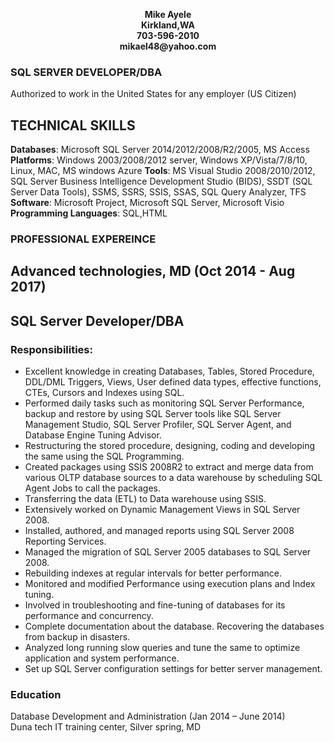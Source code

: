 <p align = "center" >
<b>
Mike Ayele <br>
Kirkland,WA <br> 
703-596-2010 <br>
mikael48@yahoo.com
</b>
</p>

### SQL SERVER DEVELOPER/DBA


Authorized to work in the United States for any employer (US Citizen) 

## TECHNICAL SKILLS

<b>Databases</b>: Microsoft SQL Server 2014/2012/2008/R2/2005, MS Access
<b>Platforms</b>: Windows 2003/2008/2012 server, Windows XP/Vista/7/8/10, Linux, MAC, MS windows Azure
<b>Tools</b>: MS Visual Studio 2008/2010/2012, SQL Server Business Intelligence Development Studio (BIDS), SSDT (SQL Server Data Tools), SSMS, SSRS, SSIS, SSAS, SQL Query Analyzer, TFS
<b>Software</b>: Microsoft Project, Microsoft SQL Server, Microsoft Visio
<b>Programming Languages</b>: SQL,HTML

### PROFESSIONAL EXPEREINCE 

## Advanced technologies, MD (Oct 2014 - Aug 2017)  <br> 
## SQL Server Developer/DBA
 
### Responsibilities:

<ul>
<li>Excellent knowledge in creating Databases, Tables, Stored Procedure, DDL/DML Triggers, Views, User defined data types, effective functions, CTEs, Cursors and Indexes using SQL.  </li>
<li>Performed daily tasks such as monitoring SQL Server Performance, backup and restore by using SQL Server tools like SQL Server Management Studio, SQL Server Profiler, SQL Server Agent, and Database Engine Tuning Advisor. </li>
<li>Restructuring the stored procedure, designing, coding and developing the same using the SQL Programming.   </li>
<li>Created packages using SSIS 2008R2 to extract and merge data from various OLTP database sources to a data warehouse by scheduling SQL Agent Jobs to call the packages.  </li>
<li>Transferring the data (ETL) to Data warehouse using SSIS.  </li>
<li>Extensively worked on Dynamic Management Views in SQL Server 2008.   </li>
<li>Installed, authored, and managed reports using SQL Server 2008 Reporting Services.   </li>
<li>Managed the migration of SQL Server 2005 databases to SQL Server 2008.   </li>
<li>Rebuilding indexes at regular intervals for better performance.  </li>
<li>Monitored and modified Performance using execution plans and Index tuning.   </li>
<li>Involved in troubleshooting and fine-tuning of databases for its performance and concurrency.  </li>
<li>Complete documentation about the database. Recovering the databases from backup in disasters.  </li>
<li>Analyzed long running slow queries and tune the same to optimize application and system performance.  </li>
<li>Set up SQL Server configuration settings for better server management.  </li>

</ul>

### Education

Database Development and Administration (Jan 2014 – June 2014) <br>
Duna tech IT training center, Silver spring, MD


